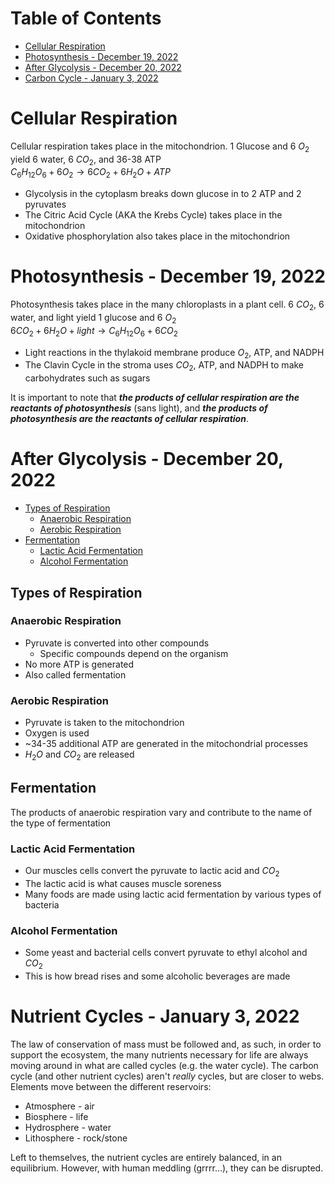 # Table of Contents
- [Cellular Respiration](#cellular-respiration)
- [Photosynthesis - December 19, 2022](#photosynthesis---december-19-2022)
- [After Glycolysis - December 20, 2022](#after-glycolysis---december-20-2022)
- [Carbon Cycle - January 3, 2022](#carbon-cycle---january-3-2022)
# Cellular Respiration
Cellular respiration takes place in the mitochondrion. 1 Glucose and 6 $O_2$ yield 6 water, 6 $CO_2$, and 36-38 ATP  
$C_6H_{12}O_6 + 6O_2 \rightarrow 6CO_2 + 6H_2O + ATP$
- Glycolysis in the cytoplasm breaks down glucose in to 2 ATP and 2 pyruvates
- The Citric Acid Cycle (AKA the Krebs Cycle) takes place in the mitochondrion
- Oxidative phosphorylation also takes place in the mitochondrion

# Photosynthesis - December 19, 2022
Photosynthesis takes place in the many chloroplasts in a plant cell. 6 $CO_2$, 6 water, and light yield 1 glucose and 6 $O_2$  
$6CO_2 + 6H_2O + light \rightarrow C_6H_{12}O_6 + 6CO_2$
- Light reactions in the thylakoid membrane produce $O_2$, ATP, and NADPH
- The Clavin Cycle in the stroma uses $CO_2$, ATP, and NADPH to make carbohydrates such as sugars

It is important to note that ***the products of cellular respiration are the reactants of photosynthesis*** (sans light), and ***the products of photosynthesis are the reactants of cellular respiration***.

# After Glycolysis - December 20, 2022
- [Types of Respiration](#types-of-respiration)
    - [Anaerobic Respiration](#anaerobic-respiration)
    - [Aerobic Respiration](#aerobic-respiration)
- [Fermentation](#fermentation)
    - [Lactic Acid Fermentation](#lactic-acid-fermentation)
    - [Alcohol Fermentation](#alcohol-fermentation)
## Types of Respiration
### Anaerobic Respiration
- Pyruvate is converted into other compounds
    - Specific compounds depend on the organism
- No more ATP is generated
- Also called fermentation
### Aerobic Respiration
- Pyruvate is taken to the mitochondrion
- Oxygen is used
- ~34-35 additional ATP are generated in the mitochondrial processes
- $H_2O$ and $CO_2$ are released
## Fermentation
The products of anaerobic respiration vary and contribute to the name of the type of fermentation
### Lactic Acid Fermentation
- Our muscles cells convert the pyruvate to lactic acid and $CO_2$
- The lactic acid is what causes muscle soreness
- Many foods are made using lactic acid fermentation by various types of bacteria
### Alcohol Fermentation
- Some yeast and bacterial cells convert pyruvate to ethyl alcohol and $CO_2$
- This is how bread rises and some alcoholic beverages are made
# Nutrient Cycles - January 3, 2022
The law of conservation of mass must be followed and, as such, in order to support the ecosystem, the many nutrients necessary for life are always moving around in what are called cycles (e.g. the water cycle). The carbon cycle (and other nutrient cycles) aren't *really* cycles, but are closer to webs. Elements move between the different reservoirs:
- Atmosphere - air
- Biosphere - life
- Hydrosphere - water
- Lithosphere - rock/stone

Left to themselves, the nutrient cycles are entirely balanced, in an equilibrium. However, with human meddling (grrrr...), they can be disrupted.